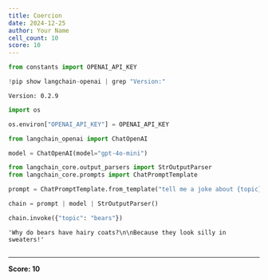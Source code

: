 ```yaml
---
title: Coercion
date: 2024-12-25
author: Your Name
cell_count: 10
score: 10
---
```


```python
from constants import OPENAI_API_KEY
```


```python
!pip show langchain-openai | grep "Version:"
```

    Version: 0.2.9



```python
import os
```


```python
os.environ["OPENAI_API_KEY"] = OPENAI_API_KEY
```


```python
from langchain_openai import ChatOpenAI

model = ChatOpenAI(model="gpt-4o-mini")
```


```python
from langchain_core.output_parsers import StrOutputParser
from langchain_core.prompts import ChatPromptTemplate
```


```python
prompt = ChatPromptTemplate.from_template("tell me a joke about {topic}")
```


```python
chain = prompt | model | StrOutputParser()
```


```python
chain.invoke({"topic": "bears"})
```




    'Why do bears have hairy coats?\n\nBecause they look silly in sweaters!'




```python

```


---
**Score: 10**